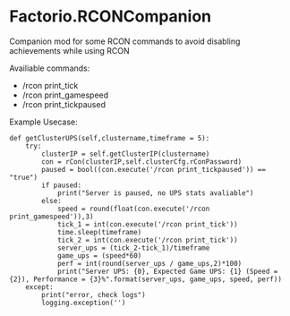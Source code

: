 # Factorio.RCONCompanion
Companion mod for some RCON commands to avoid disabling achievements while using RCON

Availiable commands:
- /rcon print_tick
- /rcon print_gamespeed
- /rcon print_tickpaused

Example Usecase:
```
def getClusterUPS(self,clustername,timeframe = 5):
	try:
		clusterIP = self.getClusterIP(clustername)
		con = rCon(clusterIP,self.clusterCfg.rConPassword)
		paused = bool((con.execute('/rcon print_tickpaused')) == "true")
		if paused:
			print("Server is paused, no UPS stats avaliable")
		else:
			speed = round(float(con.execute('/rcon print_gamespeed')),3)
			tick_1 = int(con.execute('/rcon print_tick'))
			time.sleep(timeframe)
			tick_2 = int(con.execute('/rcon print_tick'))
			server_ups = (tick_2-tick_1)/timeframe
			game_ups = (speed*60)
			perf = int(round(server_ups / game_ups,2)*100)
			print("Server UPS: {0}, Expected Game UPS: {1} (Speed = {2}), Performance = {3}%".format(server_ups, game_ups, speed, perf))
	except:
		print("error, check logs")
		logging.exception('')
```